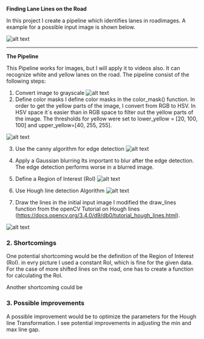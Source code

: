 **Finding Lane Lines on the Road**

In this project I create a pipeline which identifies lanes in roadimages.
A example for a possible input image is shown below.

[//]: # (Image References)

[solidWhiteCurve]: ./solidWhiteCurve.jpg "solidWhiteCurve"
[gray]: ./gray.JPG "gray"
[masked]: ./masked.JPG "masked"
[canny]: ./canny.JPG "canny"
[RoI]: ./RoI.JPG "RoI"
[Hough_lines]: ./Hough_line.JPG "Hough_lines"
[weighted]: ./weighted.JPG "weighted"

![alt text](solidWhiteCurve)


---
**The Pipeline**

This Pipeline works for images, but I will apply it to videos also. It can recognize white and yellow lanes on the road.
The pipeline consist of the following steps:

1. Convert image to grayscale
![alt text](gray)
2. Define color masks
I define color masks in the color_mask() function. In order to get the yellow parts of the image, I convert from RGB to HSV.
In HSV space it`s easier than in RGB space to filter out the yellow parts of the image.
The thresholds for yellow were set to lower_yellow = [20, 100, 100] and upper_yellow=[40, 255, 255].

![alt text](masked)

3. Use the canny algorithm for edge detection
![alt text](canny)
4. Apply a Gaussian blurring
Its important to blur after the edge detection. The edge detection performs worse in a blurred image.

5. Define a Region of Interest (RoI)
![alt text](RoI)

6. Use Hough line detection Algorithm
![alt text](Hough_line)

7. Draw the lines in the initial input image
I modified the draw_lines function from the openCV Tutorial on Hough lines (https://docs.opencv.org/3.4.0/d9/db0/tutorial_hough_lines.html).

![alt text](weighted)


### 2. Shortcomings


One potential shortcoming would be the definition of the Region of Interest (RoI). in evry picture I used a constant RoI, which is fine for the given data.
For the case of more shifted lines on the road, one has to create a function for calculating the RoI.

Another shortcoming could be 


### 3. Possible improvements

A possible improvement would be to optimize the parameters for the Hough line Transformation. I see potential improvements in adjusting the min and max line gap. 

